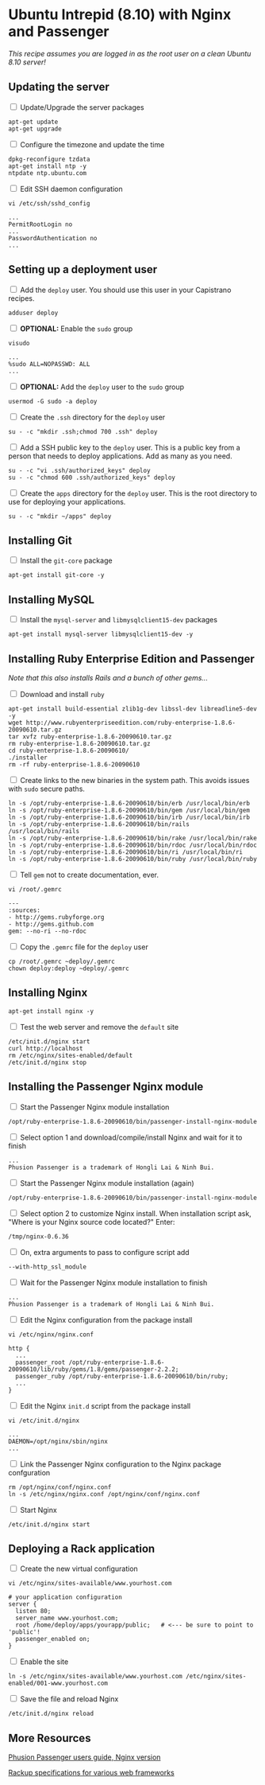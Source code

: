 Ubuntu Intrepid (8.10) with Nginx and Passenger
===============================================
*This recipe assumes you are logged in as the root user on a clean Ubuntu 8.10 server!*

Updating the server
-------------------

<input type='checkbox'/> Update/Upgrade the server packages

    apt-get update
    apt-get upgrade

<input type='checkbox'/> Configure the timezone and update the time

    dpkg-reconfigure tzdata
    apt-get install ntp -y
    ntpdate ntp.ubuntu.com

<input type='checkbox'/> Edit SSH daemon configuration

    vi /etc/ssh/sshd_config

    ...
    PermitRootLogin no
    ...
    PasswordAuthentication no
    ...

Setting up a deployment user
----------------------------

<input type='checkbox'/> Add the `deploy` user. You should use this user in your Capistrano recipes.

    adduser deploy


<input type='checkbox'/> **OPTIONAL:** Enable the `sudo` group

    visudo
    
    ...
    %sudo ALL=NOPASSWD: ALL
    ...

<input type='checkbox'/> **OPTIONAL:** Add the `deploy` user to the `sudo` group

    usermod -G sudo -a deploy


<input type='checkbox'/> Create the `.ssh` directory for the `deploy` user

    su - -c "mkdir .ssh;chmod 700 .ssh" deploy

<input type='checkbox'/> Add a SSH public key to the `deploy` user. This is a public key from a person that needs to deploy
applications. Add as many as you need.

    su - -c "vi .ssh/authorized_keys" deploy
    su - -c "chmod 600 .ssh/authorized_keys" deploy
    
<input type='checkbox'/> Create the `apps` directory for the `deploy` user. This is the root directory to use for deploying
your applications.
    
    su - -c "mkdir ~/apps" deploy

Installing Git
--------------

<input type='checkbox'/> Install the `git-core` package

    apt-get install git-core -y

Installing MySQL
----------------

<input type='checkbox'/> Install the `mysql-server` and `libmysqlclient15-dev` packages

    apt-get install mysql-server libmysqlclient15-dev -y
    
Installing Ruby Enterprise Edition and Passenger
------------------------------------------------

_Note that this also installs Rails and a bunch of other gems..._

<input type='checkbox'/> Download and install `ruby`

    apt-get install build-essential zlib1g-dev libssl-dev libreadline5-dev -y
    wget http://www.rubyenterpriseedition.com/ruby-enterprise-1.8.6-20090610.tar.gz
    tar xvfz ruby-enterprise-1.8.6-20090610.tar.gz
    rm ruby-enterprise-1.8.6-20090610.tar.gz
    cd ruby-enterprise-1.8.6-20090610/
    ./installer
    rm -rf ruby-enterprise-1.8.6-20090610

<input type='checkbox'/> Create links to the new binaries in the system path. This avoids issues with `sudo` secure paths.
  
    ln -s /opt/ruby-enterprise-1.8.6-20090610/bin/erb /usr/local/bin/erb
    ln -s /opt/ruby-enterprise-1.8.6-20090610/bin/gem /usr/local/bin/gem
    ln -s /opt/ruby-enterprise-1.8.6-20090610/bin/irb /usr/local/bin/irb
    ln -s /opt/ruby-enterprise-1.8.6-20090610/bin/rails /usr/local/bin/rails
    ln -s /opt/ruby-enterprise-1.8.6-20090610/bin/rake /usr/local/bin/rake
    ln -s /opt/ruby-enterprise-1.8.6-20090610/bin/rdoc /usr/local/bin/rdoc
    ln -s /opt/ruby-enterprise-1.8.6-20090610/bin/ri /usr/local/bin/ri
    ln -s /opt/ruby-enterprise-1.8.6-20090610/bin/ruby /usr/local/bin/ruby

<input type='checkbox'/> Tell `gem` not to create documentation, ever.

    vi /root/.gemrc
    
    ---
    :sources:
    - http://gems.rubyforge.org
    - http://gems.github.com
    gem: --no-ri --no-rdoc

<input type='checkbox'/> Copy the `.gemrc` file for the `deploy` user
    
    cp /root/.gemrc ~deploy/.gemrc
    chown deploy:deploy ~deploy/.gemrc

Installing Nginx
----------------

    apt-get install nginx -y
    
<input type='checkbox'/> Test the web server and remove the `default` site

    /etc/init.d/nginx start
    curl http://localhost
    rm /etc/nginx/sites-enabled/default
    /etc/init.d/nginx stop

Installing the Passenger Nginx module
-------------------------------------

<input type='checkbox'/> Start the Passenger Nginx module installation

    /opt/ruby-enterprise-1.8.6-20090610/bin/passenger-install-nginx-module

<input type='checkbox'/> Select option 1 and download/compile/install Nginx and wait for it to finish
    
    ...
    Phusion Passenger is a trademark of Hongli Lai & Ninh Bui.

<input type='checkbox'/> Start the Passenger Nginx module installation (again)

    /opt/ruby-enterprise-1.8.6-20090610/bin/passenger-install-nginx-module

<input type='checkbox'/> Select option 2 to customize Nginx install. When installation script ask, "Where is your Nginx source code located?" Enter:

    /tmp/nginx-0.6.36
    
<input type='checkbox'/> On, extra arguments to pass to configure script add

    --with-http_ssl_module

<input type='checkbox'/> Wait for the Passenger Nginx module installation to finish

    ...
    Phusion Passenger is a trademark of Hongli Lai & Ninh Bui.
    
<input type='checkbox'/> Edit the Nginx configuration from the package install

    vi /etc/nginx/nginx.conf
        
    http {
      ...
      passenger_root /opt/ruby-enterprise-1.8.6-20090610/lib/ruby/gems/1.8/gems/passenger-2.2.2;
      passenger_ruby /opt/ruby-enterprise-1.8.6-20090610/bin/ruby;
      ...
    }

<input type='checkbox'/> Edit the Nginx `init.d` script from the package install
        
    vi /etc/init.d/nginx
  
    ...
    DAEMON=/opt/nginx/sbin/nginx
    ...
  
<input type='checkbox'/> Link the Passenger Nginx configuration to the Nginx package confguration
    
    rm /opt/nginx/conf/nginx.conf
    ln -s /etc/nginx/nginx.conf /opt/nginx/conf/nginx.conf

<input type='checkbox'/> Start Nginx

    /etc/init.d/nginx start

Deploying a Rack application
----------------------------

<input type='checkbox'/> Create the new virtual configuration

    vi /etc/nginx/sites-available/www.yourhost.com

    # your application configuration
    server {
      listen 80;
      server_name www.yourhost.com;
      root /home/deploy/apps/yourapp/public;   # <--- be sure to point to 'public'!
      passenger_enabled on;
    }

<input type='checkbox'/> Enable the site

    ln -s /etc/nginx/sites-available/www.yourhost.com /etc/nginx/sites-enabled/001-www.yourhost.com

<input type='checkbox'/> Save the file and reload Nginx
    
    /etc/init.d/nginx reload
    
More Resources
--------------
[Phusion Passenger users guide, Nginx version](http://www.modrails.com/documentation/Users%20guide%20Nginx.html)

[Rackup specifications for various web frameworks](http://www.modrails.com/documentation/Users%20guide%20Nginx.html#_rackup_specifications_for_various_web_frameworks)